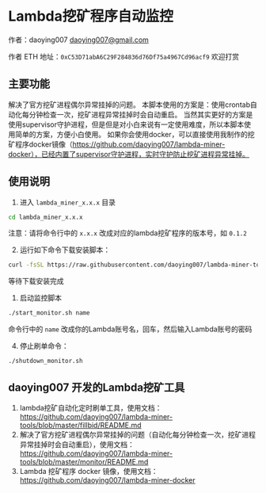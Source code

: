 # Lambda挖矿程序自动监控

作者：daoying007 <daoying007@gmail.com>

作者 ETH 地址：`0xC53D71abA6C29F284836d76Df75a4967Cd96acf9` 欢迎打赏

## 主要功能
解决了官方挖矿进程偶尔异常挂掉的问题。
本脚本使用的方案是：使用crontab自动化每分钟检查一次，挖矿进程异常挂掉时会自动重启。
当然其实更好的方案是使用supervisor守护进程，但是但是对小白来说有一定使用难度，所以本脚本使用简单的方案，方便小白使用。
如果你会使用docker，可以直接使用我制作的挖矿程序docker镜像（https://github.com/daoying007/lambda-miner-docker），已经内置了supervisor守护进程，实时守护防止挖矿进程异常挂掉。


## 使用说明

1. 进入 `lambda_miner_x.x.x` 目录
```bash
cd lambda_miner_x.x.x
```
注意：请将命令行中的 `x.x.x` 改成对应的lambda挖矿程序的版本号，如 `0.1.2`

2. 运行如下命令下载安装脚本：
```bash
curl -fsSL https://raw.githubusercontent.com/daoying007/lambda-miner-tools/master/monitor/install.sh | bash
```
等待下载安装完成


1. 启动监控脚本
```bash
./start_monitor.sh name
```
命令行中的 `name` 改成你的Lambda账号名，回车，然后输入Lambda账号的密码

4. 停止刷单命令：
```
./shutdown_monitor.sh
```



## daoying007 开发的Lambda挖矿工具

1. lambda挖矿自动化定时刷单工具，使用文档：https://github.com/daoying007/lambda-miner-tools/blob/master/fillbid/README.md
2. 解决了官方挖矿进程偶尔异常挂掉的问题（自动化每分钟检查一次，挖矿进程异常挂掉时会自动重启），使用文档：https://github.com/daoying007/lambda-miner-tools/blob/master/monitor/README.md
3. Lambda 挖矿程序 docker 镜像，使用文档：https://github.com/daoying007/lambda-miner-docker
